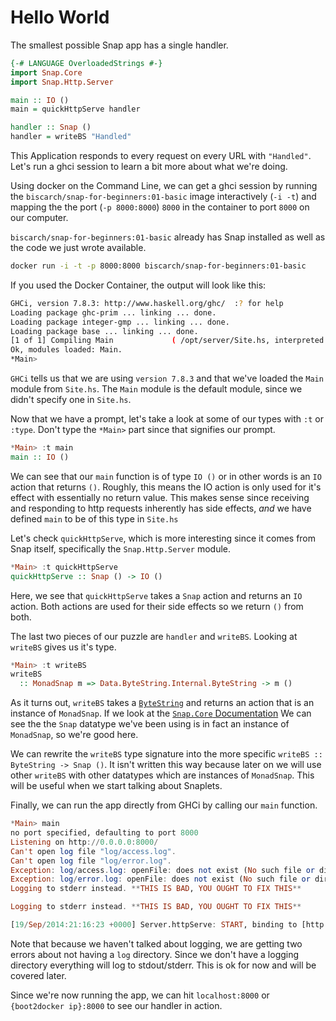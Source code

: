 # Hello World

The smallest possible Snap app has a single handler.

```Haskell
{-# LANGUAGE OverloadedStrings #-}
import Snap.Core
import Snap.Http.Server

main :: IO ()
main = quickHttpServe handler

handler :: Snap ()
handler = writeBS "Handled"
```

This Application responds to every request on every URL with `"Handled"`. Let's
run a ghci session to learn a bit more about what we're doing.

Using docker on the Command Line, we can get a ghci session by running the
`biscarch/snap-for-beginners:01-basic` image interactively  (`-i -t`)
and mapping the the port (`-p 8000:8000`) `8000` in the container to port `8000`
on our computer.

`biscarch/snap-for-beginners:01-basic` already has Snap installed as well as the
code we just wrote available.

```bash
docker run -i -t -p 8000:8000 biscarch/snap-for-beginners:01-basic
```

If you used the Docker Container, the output will look like this:

```bash
GHCi, version 7.8.3: http://www.haskell.org/ghc/  :? for help
Loading package ghc-prim ... linking ... done.
Loading package integer-gmp ... linking ... done.
Loading package base ... linking ... done.
[1 of 1] Compiling Main             ( /opt/server/Site.hs, interpreted )
Ok, modules loaded: Main.
*Main>
```

`GHCi` tells us that we are using `version 7.8.3` and that we've loaded the
`Main` module from `Site.hs`. The `Main` module is the default module, since we
didn't specify one in `Site.hs`.

Now that we have a prompt, let's take a look at some of our types with `:t` or
`:type`. Don't type the `*Main>` part since that signifies our prompt.

```haskell
*Main> :t main
main :: IO ()
```

We can see that our `main` function is of type `IO ()` or in other words is an
`IO` action that returns `()`. Roughly, this means the IO action is only used
for it's effect with essentially no return value. This makes sense since
receiving and responding to http requests inherently has side effects, *and* we
have defined `main` to be of this type in `Site.hs`

Let's check `quickHttpServe`, which is more interesting since it comes from Snap
itself, specifically the `Snap.Http.Server` module.

```haskell
*Main> :t quickHttpServe
quickHttpServe :: Snap () -> IO ()
```

Here, we see that `quickHttpServe` takes a `Snap` action and returns an `IO`
action. Both actions are used for their side effects so we return `()` from
both.

The last two pieces of our puzzle are `handler` and `writeBS`. Looking at
`writeBS` gives us it's type.

```haskell
*Main> :t writeBS
writeBS
  :: MonadSnap m => Data.ByteString.Internal.ByteString -> m ()
```

As it turns out, `writeBS` takes a [`ByteString`][bytestring] and returns an
action that is an instance of `MonadSnap`. If we look at the
[`Snap.Core` Documentation][monadsnap] We can see the the `Snap` datatype we've
been using is in fact an instance of `MonadSnap`, so we're good here.

We can rewrite the `writeBS` type signature into the more specific
`writeBS :: ByteString -> Snap ()`. It isn't written this way because later on
we will use other `writeBS` with other datatypes which are instances of
`MonadSnap`. This will be useful when we start talking about Snaplets.

Finally, we can run the app directly from GHCi by calling our `main` function.

```haskell
*Main> main
no port specified, defaulting to port 8000
Listening on http://0.0.0.0:8000/
Can't open log file "log/access.log".
Can't open log file "log/error.log".
Exception: log/access.log: openFile: does not exist (No such file or directory)
Exception: log/error.log: openFile: does not exist (No such file or directory)
Logging to stderr instead. **THIS IS BAD, YOU OUGHT TO FIX THIS**

Logging to stderr instead. **THIS IS BAD, YOU OUGHT TO FIX THIS**

[19/Sep/2014:21:16:23 +0000] Server.httpServe: START, binding to [http://0.0.0.0:8000/]
```

Note that because we haven't talked about logging, we are getting two errors
about not having a `log` directory. Since we don't have a logging directory
everything will log to stdout/stderr. This is ok for now and will be covered
later.

Since we're now running the app, we can hit `localhost:8000` or
`{boot2docker ip}:8000` to see our handler in action.

[monadsnap]: http://hackage.haskell.org/package/snap-core-0.9.6.3/docs/Snap-Core.html#g:1
[bytestring]: https://hackage.haskell.org/package/bytestring
